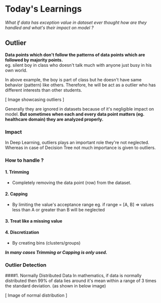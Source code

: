 # Today's Learnings
*What if  data has exception value in dataset ever thought how are they handled and what's their impact on model ?*
## Outlier
**Data points which don't follow the patterns of data points which are followed by majority points.**  
eg. silent boy in class who doesn't talk much with anyone just busy in his own world.  

In above example, the boy is part of class but he doesn't have same behavior (pattern) like others.
Therefore, he will be act as a outlier who has different interests than other students.

[ Image showcasing outliers ]

Generally they are ignored in datasets because of it's negligible impact on model.
**But sometimes when each and every data point matters (eg. healthcare domain) they are analyzed properly.**

### Impact
In Deep Learning, outliers plays an important role they're not neglected. Whereas in case of Decision Tree not much importance is given to outliers.

### How to handle ?
#### 1. Trimming  
  - Completely removing the data point (row) from the dataset.
#### 2. Capping
- By limiting the value's acceptance range
eg. if range = [A, B] => values less than A or greater than B will be neglected
#### 3. Treat like a missing value
#### 4. Discretization
- By creating bins (clusters/groups)

***In many cases Trimming or Capping is only used.***

### Outlier Detection
####1. Normally Distributed Data
In mathematics, if data is normally distributed then 99% of data lies around it's mean within a range of 3 times the standard deviation. (as shown in below image)

[ Image of normal distribution ]
